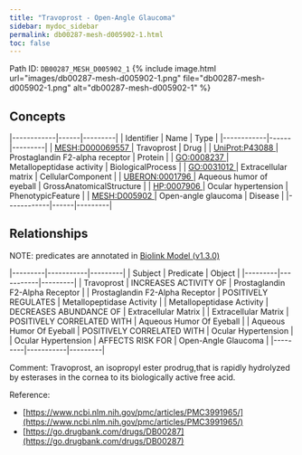 ```yaml
---
title: "Travoprost - Open-Angle Glaucoma"
sidebar: mydoc_sidebar
permalink: db00287-mesh-d005902-1.html
toc: false 
---
```



Path ID: `DB00287_MESH_D005902_1`
{% include image.html url="images/db00287-mesh-d005902-1.png" file="db00287-mesh-d005902-1.png" alt="db00287-mesh-d005902-1" %}

## Concepts

|------------|------|---------|
| Identifier | Name | Type    |
|------------|------|---------|
| <a href="https://identifiers.org/MESH:D000069557">MESH:D000069557 </a> | Travoprost | Drug |
| <a href="https://identifiers.org/UniProt:P43088">UniProt:P43088 </a> | Prostaglandin F2-alpha receptor | Protein |
| <a href="https://identifiers.org/GO:0008237">GO:0008237 </a> | Metallopeptidase activity | BiologicalProcess |
| <a href="https://identifiers.org/GO:0031012">GO:0031012 </a> | Extracellular matrix | CellularComponent |
| <a href="https://identifiers.org/UBERON:0001796">UBERON:0001796 </a> | Aqueous humor of eyeball | GrossAnatomicalStructure |
| <a href="https://identifiers.org/HP:0007906">HP:0007906 </a> | Ocular hypertension | PhenotypicFeature |
| <a href="https://identifiers.org/MESH:D005902">MESH:D005902 </a> | Open-angle glaucoma | Disease |
|------------|------|---------|

## Relationships


NOTE: predicates are annotated in <a href="https://github.com/biolink/biolink-model/releases/tag/v1.3.0">Biolink Model (v1.3.0)</a>

|---------|-----------|---------|
| Subject | Predicate | Object  |
|---------|-----------|---------|
| Travoprost | INCREASES ACTIVITY OF | Prostaglandin F2-Alpha Receptor |
| Prostaglandin F2-Alpha Receptor | POSITIVELY REGULATES | Metallopeptidase Activity |
| Metallopeptidase Activity | DECREASES ABUNDANCE OF | Extracellular Matrix |
| Extracellular Matrix | POSITIVELY CORRELATED WITH | Aqueous Humor Of Eyeball |
| Aqueous Humor Of Eyeball | POSITIVELY CORRELATED WITH | Ocular Hypertension |
| Ocular Hypertension | AFFECTS RISK FOR | Open-Angle Glaucoma |
|---------|-----------|---------|

Comment: Travoprost, an isopropyl ester prodrug,that is rapidly hydrolyzed by esterases in the cornea to its biologically active free acid.

Reference: 
  - [https://www.ncbi.nlm.nih.gov/pmc/articles/PMC3991965/](https://www.ncbi.nlm.nih.gov/pmc/articles/PMC3991965/)
  - [https://go.drugbank.com/drugs/DB00287](https://go.drugbank.com/drugs/DB00287)
